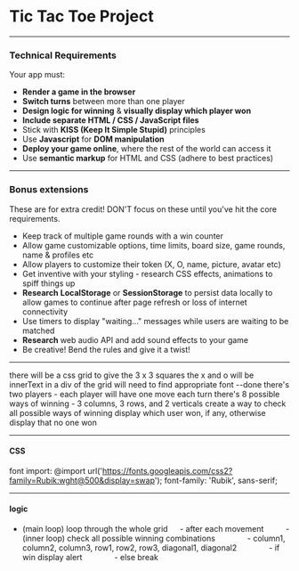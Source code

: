 # Tic Tac Toe Project

---

### Technical Requirements

Your app must:

- **Render a game in the browser**
- **Switch turns** between more than one player
- **Design logic for winning** & **visually display which player won**
- **Include separate HTML / CSS / JavaScript files**
- Stick with **KISS (Keep It Simple Stupid)** principles
- Use **Javascript** for **DOM manipulation**
- **Deploy your game online**, where the rest of the world can access it
- Use **semantic markup** for HTML and CSS (adhere to best practices)

---

### Bonus extensions

These are for extra credit! DON'T focus on these until you've hit the core requirements.

- Keep track of multiple game rounds with a win counter
- Allow game customizable options, time limits, board size, game rounds, name & profiles etc
- Allow players to customize their token (X, O, name, picture, avatar etc)
- Get inventive with your styling - research CSS effects, animations to spiff things up
- **Research** **LocalStorage** or **SessionStorage** to persist data locally to allow games to continue after page refresh or loss of internet connectivity
- Use timers to display "waiting..." messages while users are waiting to be matched
- **Research** web audio API and add sound effects to your game
- Be creative! Bend the rules and give it a twist!

---

there will be a css grid to give the 3 x 3 squares
the x and o will be innerText in a div of the grid
will need to find appropriate font --done
there's two players - each player will have one move each turn
there's 8 possible ways of winning - 3 columns, 3 rows, and 2 verticals
create a way to check all possible ways of winning
display which user won, if any, otherwise display that no one won

---

#### CSS

font import: @import url('https://fonts.googleapis.com/css2?family=Rubik:wght@500&display=swap');
font-family: 'Rubik', sans-serif;

---

#### logic

- (main loop) loop through the whole grid
  &emsp; - after each movement
  &emsp; &emsp; - (inner loop) check all possible winning combinations
  &emsp; &emsp; &emsp; - column1, column2, column3, row1, row2, row3, diagonal1, diagonal2
  &emsp; &emsp; &emsp; - if win display alert
  &emsp; &emsp; &emsp; - else break
